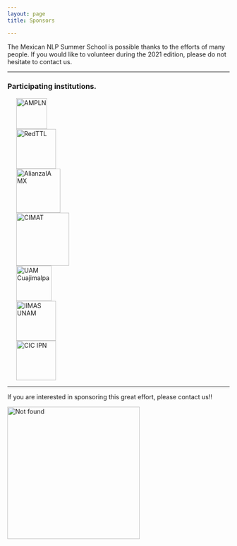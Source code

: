 ```yaml
---
layout: page
title: Sponsors

---
```


The Mexican NLP Summer School is possible thanks to the efforts of many people. If you would like to volunteer during the 2021 edition, please do not hesitate to contact us.

---
### Participating institutions.

<div class="row">
<div class="column">
  <img height="70" src="{{ 'assets/images/ampln.png'| relative_url }}" alt="AMPLN" hspace="20">
</div>
 <div class="column">
   <img height="90" src="{{ 'assets/images/red.jpg'| relative_url }}" alt="RedTTL" hspace="20">
 </div>
 <div class="column">
   <img height="100" src="{{ 'assets/images/alianzaIA.png'| relative_url }}" alt="AlianzaIA MX" hspace="20">
 </div>
 <div class="column">
   <img height="120" src="{{ 'assets/images/cimat.png'| relative_url }}" alt="CIMAT" hspace="20">
 </div>
 <div class="column">
   <img height="80" src="{{ 'assets/images/UAMC.png'| relative_url }}" alt="UAM Cuajimalpa" hspace="20">
 </div>
 <div class="column">
   <img height="90" src="{{ 'assets/images/IIMAS.png'| relative_url }}" alt="IIMAS UNAM" hspace="20">
 </div>
 <div class="column">
   <img height="90" src="{{ 'assets/images/CIC_IPN.jpg'| relative_url }}" alt="CIC IPN" hspace="20">
 </div>
</div>

---
If you are interested in sponsoring this great effort, please contact us!!

<div class="text-center">
  <img height="300" src="{{ 'assets/images/we_need_you.jpg' | relative_url }}" alt="Not found" />
</div>
